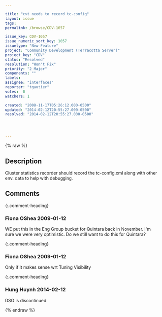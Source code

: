```yaml
---

title: "cvt needs to record tc-config"
layout: issue
tags: 
permalink: /browse/CDV-1057

issue_key: CDV-1057
issue_numeric_sort_key: 1057
issuetype: "New Feature"
project: "Community Development (Terracotta Server)"
project_key: "CDV"
status: "Resolved"
resolution: "Won't Fix"
priority: "2 Major"
components: ""
labels: 
assignee: "interfaces"
reporter: "tgautier"
votes:  0
watchers: 1

created: "2008-11-17T05:26:12.000-0500"
updated: "2014-02-12T20:55:27.000-0500"
resolved: "2014-02-12T20:55:27.000-0500"




---
```


{% raw %}

## Description

<div markdown="1" class="description">

Cluster statistics recorder should record the tc-config.xml along with other env. data to help with debugging.

</div>

## Comments


{:.comment-heading}
### **Fiona OShea** <span class="date">2009-01-12</span>

<div markdown="1" class="comment">

WE put this in the Eng Group bucket for Quintara back in November. I'm sure we were very optimistic.  Do we still want to do this for Quintara?

</div>


{:.comment-heading}
### **Fiona OShea** <span class="date">2009-01-12</span>

<div markdown="1" class="comment">

Only if it  makes sense wrt Tuning Visibility

</div>


{:.comment-heading}
### **Hung Huynh** <span class="date">2014-02-12</span>

<div markdown="1" class="comment">

DSO is discontinued

</div>



{% endraw %}
